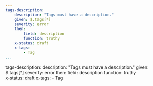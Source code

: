 ```yaml
---
tags-description:
    description: "Tags must have a description."
    given: $.tags[*]
    severity: error
    then:
        field: description
        function: truthy  
    x-status: draft
    x-tags:
        - Tag           
...
```

tags-description:
    description: "Tags must have a description."
    given: $.tags[*]
    severity: error
    then:
        field: description
        function: truthy  
    x-status: draft
    x-tags:
        - Tag          